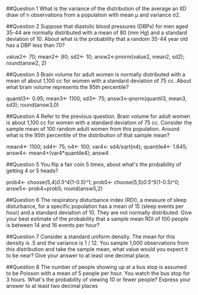 ##Question 1
What is the variance of the distribution of the average an IID draw of n observations from a population with mean μ and variance σ2.

##Question 2
Suppose that diastolic blood pressures (DBPs) for men aged 35-44 are normally distributed with a mean of 80 (mm Hg) and a standard deviation of 10. About what is the probability that a random 35-44 year old has a DBP less than 70?

value2<- 70;
mean2<- 80;
sd2<- 10;
answ2<-pnorm(value2, mean2, sd2);
round(answ2, 2)


##Question 3
Brain volume for adult women is normally distributed with a mean of about 1,100 cc for women with a standard deviation of 75 cc. About what brain volume represents the 95th percentile?

quantil3<- 0.95;
mean3<- 1100;
sd3<- 75;
answ3<-qnorm(quantil3, mean3, sd3);
round(answ3,0)


##Question 4
Refer to the previous question. Brain volume for adult women is about 1,100 cc for women with a standard deviation of 75 cc. Consider the sample mean of 100 random adult women from this population. Around what is the 95th percentile of the distribution of that sample mean?

mean4<- 1100;
sd4<- 75;
n4<- 100;
var4<- sd4/sqrt(n4);
quantile4<- 1.645;
answ4<- mean4+(var4*quantile4);
answ4


##Question 5
You flip a fair coin 5 times, about what's the probability of getting 4 or 5 heads?

prob4<- choose(5,4)*0.5^4*(1-0.5)^1;
prob5<- choose(5,5)*0.5^5*(1-0.5)^0;
answ5<- prob4+prob5;
round(answ5,2)


##Question 6
The respiratory disturbance index (RDI), a measure of sleep disturbance, for a specific population has a mean of 15 (sleep events per hour) and a standard deviation of 10. They are not normally distributed. Give your best estimate of the probability that a sample mean RDI of 100 people is between 14 and 16 events per hour?

##Question 7
Consider a standard uniform density. The mean for this density is .5 and the variance is 1 / 12. You sample 1,000 observations from this distribution and take the sample mean, what value would you expect it to be near? Give your answer to at least one decimal place.

##Question 8
The number of people showing up at a bus stop is assumed to be Poisson with a mean of 5 people per hour. You watch the bus stop for 3 hours. What's the probability of viewing 10 or fewer people? Express your answer to at least two decimal places
